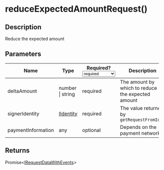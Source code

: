 # reduceExpectedAmountRequest()

## Description

Reduce the expected amount

## Parameters

<table data-full-width="true"><thead><tr><th>Name</th><th>Type</th><th>Required?<select><option value="cc244d24a18446b6acfe6740883eb7b8" label="required" color="blue"></option><option value="c086eb7ae26b445f82d1acb9f55c9a6d" label="recommended" color="blue"></option><option value="109f12ad18c8471b813348912808365e" label="optional" color="blue"></option></select></th><th>Description</th></tr></thead><tbody><tr><td>deltaAmount</td><td>number | string</td><td><span data-option="cc244d24a18446b6acfe6740883eb7b8">required</span></td><td>The amount by which to reduce the expected amount</td></tr><tr><td>signerIdentity</td><td><a href="../iidentity.md">IIdentity</a></td><td><span data-option="cc244d24a18446b6acfe6740883eb7b8">required</span></td><td>The value returned by <code>getRequestFromId()</code></td></tr><tr><td>paymentInformation</td><td>any</td><td><span data-option="109f12ad18c8471b813348912808365e">optional</span></td><td>Depends on the payment network</td></tr></tbody></table>

## Returns

Promise<[IRequestDataWithEvents](../irequestdatawithevents.md)>
